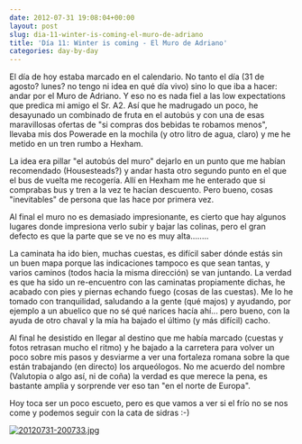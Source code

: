 ```yaml
---
date: 2012-07-31 19:08:04+00:00
layout: post
slug: dia-11-winter-is-coming-el-muro-de-adriano
title: 'Día 11: Winter is coming - El Muro de Adriano'
categories: day-by-day
---
```


El día de hoy estaba marcado en el calendario. No tanto el día (31 de agosto? lunes? no tengo ni idea en qué día vivo) sino lo que iba a hacer: andar por el Muro de Adriano. Y eso no es nada fiel a las low expectations que predica mi amigo el Sr. A2. Así que he madrugado un poco, he desayunado un combinado de fruta en el autobús y con una de esas maravillosas ofertas de "si compras dos bebidas te robamos menos", llevaba mis dos Powerade en la mochila (y otro litro de agua, claro) y me he metido en un tren rumbo a Hexham.

La idea era pillar "el autobús del muro" dejarlo en un punto que me habían recomendado (Housesteads?) y andar hasta otro segundo punto en el que el bus de vuelta me recogería. Allí en Hexham me he enterado que si comprabas bus y tren a la vez te hacían descuento. Pero bueno, cosas "inevitables" de persona que las hace por primera vez.

Al final el muro no es demasiado impresionante, es cierto que hay algunos lugares donde impresiona verlo subir y bajar las colinas, pero el gran defecto es que la parte que se ve no es muy alta........

La caminata ha ido bien, muchas cuestas, es difícil saber dónde estás sin un buen mapa porque las indicaciones tampoco es que sean tantas, y varios caminos (todos hacia la misma dirección) se van juntando. La verdad es que ha sido un re-encuentro con las caminatas propiamente dichas, he acabado con pies y piernas echando fuego (cosas de las cuestas). Me lo he tomado con tranquilidad, saludando a la gente (qué majos) y ayudando, por ejemplo a un abuelico que no sé qué narices hacía ahí... pero bueno, con la ayuda de otro chaval y la mía ha bajado el último (y más difícil) cacho.

Al final he desistido en llegar al destino que me había marcado (cuestas y fotos retrasan mucho el ritmo) y he bajado a la carretera para volver un poco sobre mis pasos y desviarme a ver una fortaleza romana sobre la que están trabajando (en directo) los arqueólogos. No me acuerdo del nombre (Valutopia o algo así, ni de coña) la verdad es que merece la pena, es bastante amplia y sorprende ver eso tan "en el norte de Europa".

Hoy toca ser un poco escueto, pero es que vamos a ver si el frío no se nos come y podemos seguir con la cata de sidras :-)

[![20120731-200733.jpg](http://blog.migueljulian.com/wp-content/uploads/20120731-200733.jpg)](http://blog.migueljulian.com/wp-content/uploads/20120731-200733.jpg)
